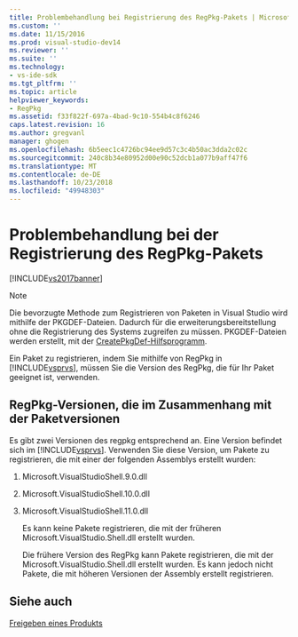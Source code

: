 ```yaml
---
title: Problembehandlung bei Registrierung des RegPkg-Pakets | Microsoft-Dokumentation
ms.custom: ''
ms.date: 11/15/2016
ms.prod: visual-studio-dev14
ms.reviewer: ''
ms.suite: ''
ms.technology:
- vs-ide-sdk
ms.tgt_pltfrm: ''
ms.topic: article
helpviewer_keywords:
- RegPkg
ms.assetid: f33f822f-697a-4bad-9c10-554b4c8f6246
caps.latest.revision: 16
ms.author: gregvanl
manager: ghogen
ms.openlocfilehash: 6b5eec1c4726bc94ee9d57c3c4b50ac3dda2c02c
ms.sourcegitcommit: 240c8b34e80952d00e90c52dcb1a077b9aff47f6
ms.translationtype: MT
ms.contentlocale: de-DE
ms.lasthandoff: 10/23/2018
ms.locfileid: "49948303"
---
```

# <a name="troubleshooting-regpkg-package-registration"></a>Problembehandlung bei der Registrierung des RegPkg-Pakets
[!INCLUDE[vs2017banner](../../includes/vs2017banner.md)]

> [!NOTE]
>  Die bevorzugte Methode zum Registrieren von Paketen in Visual Studio wird mithilfe der PKGDEF-Dateien. Dadurch für die erweiterungsbereitstellung ohne die Registrierung des Systems zugreifen zu müssen. PKGDEF-Dateien werden erstellt, mit der [CreatePkgDef-Hilfsprogramm](../../extensibility/internals/createpkgdef-utility.md).  
  
 Ein Paket zu registrieren, indem Sie mithilfe von RegPkg in [!INCLUDE[vsprvs](../../includes/vsprvs-md.md)], müssen Sie die Version des RegPkg, die für Ihr Paket geeignet ist, verwenden.  
  
## <a name="regpkg-versions-related-to-package-versions"></a>RegPkg-Versionen, die im Zusammenhang mit der Paketversionen  
 Es gibt zwei Versionen des regpkg entsprechend an. Eine Version befindet sich im [!INCLUDE[vsprvs](../../includes/vsprvs-md.md)]. Verwenden Sie diese Version, um Pakete zu registrieren, die mit einer der folgenden Assemblys erstellt wurden:  
  
1. Microsoft.VisualStudioShell.9.0.dll  
  
2. Microsoft.VisualStudioShell.10.0.dll  
  
3. Microsoft.VisualStudioShell.11.0.dll  
  
   Es kann keine Pakete registrieren, die mit der früheren Microsoft.VisualStudio.Shell.dll erstellt wurden.  
  
   Die frühere Version des RegPkg kann Pakete registrieren, die mit der Microsoft.VisualStudio.Shell.dll erstellt wurden. Es kann jedoch nicht Pakete, die mit höheren Versionen der Assembly erstellt registrieren.  
  
## <a name="see-also"></a>Siehe auch  
 [Freigeben eines Produkts](../../misc/releasing-a-visual-studio-integration-product.md)

